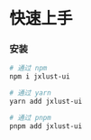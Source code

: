 # 快速上手

### 安装

```bash
# 通过 npm
npm i jxlust-ui

# 通过 yarn
yarn add jxlust-ui

# 通过 pnpm
pnpm add jxlust-ui
```
